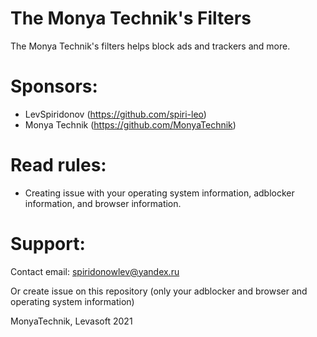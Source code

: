 # The Monya Technik's Filters
The Monya Technik's filters helps block ads and trackers and more.
# Sponsors:
+ LevSpiridonov (https://github.com/spiri-leo)
+ Monya Technik (https://github.com/MonyaTechnik)
# Read rules:
+ Creating issue with your operating system information, adblocker information, and browser information.
# Support:
Contact email: spiridonowlev@yandex.ru

Or create issue on this repository (only your adblocker and browser and operating system information)

MonyaTechnik, Levasoft 2021
